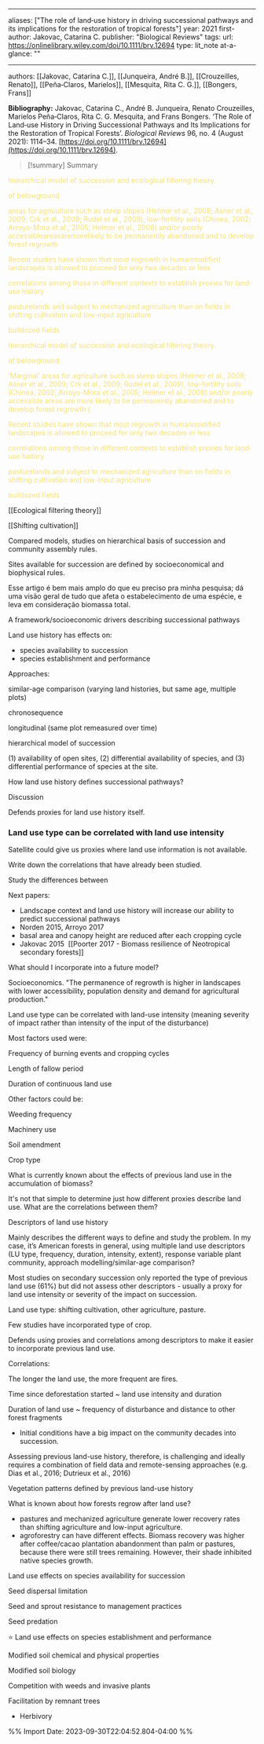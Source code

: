   
---
aliases: ["The role of land‐use history in driving successional pathways and its implications for the restoration of tropical forests"] 
year: 2021 
first-author: Jakovac, Catarina C.
publisher: "Biological Reviews" 
tags: 
url: https://onlinelibrary.wiley.com/doi/10.1111/brv.12694 
type: lit_note
at-a-glance: ""

--- 
authors: [[Jakovac, Catarina C.]], [[Junqueira, André B.]], [[Crouzeilles, Renato]], [[Peña‐Claros, Marielos]], [[Mesquita, Rita C. G.]], [[Bongers, Frans]]


**Bibliography:** Jakovac, Catarina C., André B. Junqueira, Renato Crouzeilles, Marielos Peña‐Claros, Rita C. G. Mesquita, and Frans Bongers. ‘The Role of Land‐use History in Driving Successional Pathways and Its Implications for the Restoration of Tropical Forests’. _Biological Reviews_ 96, no. 4 (August 2021): 1114–34. [https://doi.org/10.1111/brv.12694](https://doi.org/10.1111/brv.12694). 

>[!summary] Summary
> 


<p>  <span style="color: #F9E076">hierarchical model of succession and ecological filtering theory.</span>  </p> <p>  <span style="color: #F9E076">of belowground</span>  </p> <p>  <span style="color: #F9E076">areas for agriculture such as steep slopes (Helmer et al., 2008; Asner et al., 2009; Crk et al., 2009; Rudel et al., 2009), low-fertility soils (Chinea, 2002; Arroyo-Mora et al., 2005; Helmer et al., 2008) and/or poorly accessibleareasaremorelikely to be permanently abandoned and to develop forest regrowth</span>  </p> <p>  <span style="color: #F9E076">Recent studies have shown that most regrowth in humanmodified landscapes is allowed to proceed for only two decades or less</span>  </p> <p>  <span style="color: #F9E076">correlations among those in different contexts to establish proxies for land-use history</span>  </p> <p>  <span style="color: #F9E076">pasturelands and subject to mechanized agriculture than on fields in shifting cultivation and low-input agriculture</span>  </p>  <p>  <span style="color: #F9E076">bulldozed fields</span>  </p> <p>  <span style="color: #F9E076">hierarchical model of succession and ecological filtering theory.</span>  </p> <p>  <span style="color: #F9E076">of belowground</span>  </p> <p>  <span style="color: #F9E076">‘Marginal’ areas for agriculture such as steep slopes (Helmer et al., 2008; Asner et al., 2009; Crk et al., 2009; Rudel et al., 2009), low-fertility soils (Chinea, 2002; Arroyo-Mora et al., 2005; Helmer et al., 2008) and/or poorly accessible areas are more likely to be permanently abandoned and to develop forest regrowth (</span>  </p> <p>  <span style="color: #F9E076">Recent studies have shown that most regrowth in humanmodified landscapes is allowed to proceed for only two decades or less</span>  </p> <p>  <span style="color: #F9E076">correlations among those in different contexts to establish proxies for land-use history.</span>  </p> <p>  <span style="color: #F9E076">pasturelands and subject to mechanized agriculture than on fields in shifting cultivation and low-input agriculture</span>  </p>  <p>  <span style="color: #F9E076">bulldozed fields</span>  </p> 

[[Ecological filtering theory]]

[[Shifting cultivation]]


Compared models, studies on hierarchical basis of succession and community assembly rules. 

Sites available for succession are defined by socioeconomical and biophysical rules. 

Esse artigo é bem mais amplo do que eu preciso pra minha pesquisa; dá uma visão geral de tudo que afeta o estabelecimento de uma espécie, e leva em consideração biomassa total. 

A framework/socioeconomic drivers describing successional pathways 

Land use history has effects on: 

- species availability to succession 
- species establishment and performance 

Approaches: 

similar-age comparison (varying land histories, but same age, multiple plots) 

chronosequence 

longitudinal (same plot remeasured over time) 

hierarchical model of succession 

(1) availability of open sites, (2) differential availability of species, and (3) differential performance of species at the site. 





How land use history defines successional pathways? 

Discussion 

Defends proxies for land use history itself. 
### Land use type can be correlated with land use intensity

Satellite could give us proxies where land use information is not available. 

Write down the correlations that have already been studied. 

Study the differences between 

Next papers: 

- Landscape context and land use history will increase our ability to predict successional pathways 
- Norden 2015, Arroyo 2017 
- basal area and canopy height are reduced after each cropping cycle 
- Jakovac 2015 
[[Poorter 2017 - Biomass resilience of Neotropical secondary forests]]

What should I incorporate into a future model? 

Socioeconomics. "The permanence of regrowth is higher in landscapes with lower accessibility, population density and demand for agricultural production." 

Land use type can be correlated with land-use intensity (meaning severity of impact rather than intensity of the input of the disturbance) 

Most factors used were: 

Frequency of burning events and cropping cycles 

Length of fallow period 

Duration of continuous land use 

Other factors could be: 

Weeding frequency 

Machinery use 

Soil amendment 

Crop type 

What is currently known about the effects of previous land use in the accumulation of biomass? 

It's not that simple to determine just how different proxies describe land use. What are the correlations between them? 

Descriptors of land use history 

Mainly describes the different ways to define and study the problem. In my case, it’s American forests in general, using multiple land use descriptors (LU type, frequency, duration, intensity, extent), response variable plant community, approach modelling/similar-age comparison? 

Most studies on secondary succession only reported the type of previous land use (61%) but did not assess other descriptors - usually a proxy for land use intensity or severity of the impact on succession. 

Land use type: shifting cultivation, other agriculture, pasture. 

Few studies have incorporated type of crop. 

Defends using proxies and correlations among descriptors to make it easier to incorporate previous land use. 

Correlations: 

The longer the land use, the more frequent are fires. 

Time since deforestation started ~ land use intensity and duration 

Duration of land use ~ frequency of disturbance and distance to other forest fragments 

- Initial conditions have a big impact on the community decades into succession. 

Assessing previous land-use history, therefore, is challenging and ideally requires a combination of field data and remote-sensing approaches (e.g. Dias et al., 2016; Dutrieux et al., 2016) 

Vegetation patterns defined by previous land-use history 

What is known about how forests regrow after land use? 

- pastures and mechanized agriculture generate lower recovery rates than shifting agriculture and low-input agriculture. 
- agroforestry can have different effects. Biomass recovery was higher after coffee/cacao plantation abandonment than palm or pastures, because there were still trees remaining. However, their shade inhibited native species growth. 

Land use effects on species availability for succession 

Seed dispersal limitation 

Seed and sprout resistance to management practices 

Seed predation 

⭐ Land use effects on species establishment and performance 

Modified soil chemical and physical properties 

Modified soil biology 

Competition with weeds and invasive plants 

Facilitation by remnant trees 

- Herbivory

%% Import Date: 2023-09-30T22:04:52.804-04:00 %%
